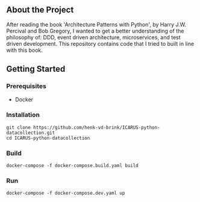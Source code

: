 ## About the Project

After reading the book 'Architecture Patterns with Python', by Harry J.W. Percival and Bob Gregory, I wanted to get a better understanding of the philosophy of: DDD, event driven architecture, microservices, and test driven development. This repository contains code that I tried to built in line with this book.

## Getting Started
### Prerequisites
- Docker

### Installation
```
git clone https://github.com/henk-vd-brink/ICARUS-python-datacollection.git
cd ICARUS-python-datacollection
```

### Build
```
docker-compose -f docker-compose.build.yaml build
```

### Run
```
docker-compose -f docker-compose.dev.yaml up
```

